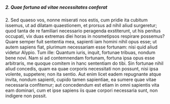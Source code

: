 ##### 2. Quae fortuna ad vitae necessitates conferat

2. Sed quaeso vos, nonne miserati nos estis, cum pridie ita cubitum issemus, ut ad dilatam quaestionem, et prorsus ad nihil aliud surgeretur; quod tanta de re familiari necessario peragenda exstiterunt, ut his penitus occupati, vix duas extremas diei horas in nosmetipsos respirare possemus? Quare semper fuit sententia mea, sapienti iam homini nihil opus esse; ut autem sapiens fiat, plurimum necessariam esse fortunam: nisi quid aliud videtur Alypio. Tum ille: Quantum iuris, inquit, fortunae tribuas, nondum bene novi. Nam si ad contemnendam fortunam, fortuna ipsa opus esse arbitraris, me quoque comitem in hanc sententiam do tibi. Sin fortunae nihil aliud concedis, quam ea quae corporis necessitati non possunt, nisi ipsa volente, suppetere; non ita sentio. Aut enim licet eadem repugnante atque invita, nondum sapienti, cupido tamen sapientiae, ea sumere quae vitae necessaria confitemur; aut concedendum est etiam in omni sapientis vita eam dominari, cum et ipse sapiens iis quae corpori necessaria sunt, non indigere non possit.